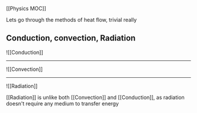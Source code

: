 
[[Physics MOC]]


Lets go through the methods of heat flow, trivial really

## Conduction, convection, Radiation

![[Conduction]]

---

![[Convection]]

--- 

![[Radiation]]

[[Radiation]] is unlike both [[Convection]] and [[Conduction]], as radiation doesn't require any medium to transfer energy




